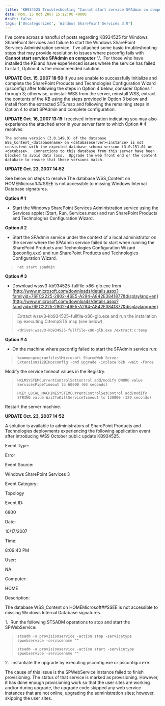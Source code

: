```yaml
---
title: 'KB934525 Troubleshooting "Cannot start service SPAdmin on computer ''.''."'
date: Mon, 15 Oct 2007 15:12:00 +0000
draft: false
tags: ['Uncategorized', 'Windows SharePoint Services 3.0']
---
```


I've come across a handful of posts regarding KB934525 for Windows SharePoint Services and failure to start the Windows SharePoint Services Administration service.  I've attached some basic troubleshooting steps that may provide resolution to issues where psconfig fails with **Cannot start service SPAdmin on computer '.'.**  For those who have installed the KB and have experienced issues where the service has failed to start, Option 4 is the recommended solution. 

**UPDATE Oct. 15, 2007 18:50** If you are unable to successfully initialize and complete the SharePoint Products and Technologies Configuration Wizard (psconfig) after following the steps in Option 4 below, consider Options 1 through 3; otherwise, uninstall WSS from the server, reinstall WSS, extract the contents of the KB using the steps provided in Option 3 below and install from the extracted STS.msp and following the remaining steps in Option 4 to start SPAdmin and complete configuration.

**UPDATE Oct. 16, 2007 13:15** I received information indicating you may also experience the attached error in your server farm to which Option # 4 resolves:

`The schema version (3.0.149.0) of the database WSS_Content_<databasename> on <databaseserver><instance> is not consistent with the expected database schema version (3.0.151.0) on <database>.  Connections to this database from this server have been blocked to avoid data loss.  Upgrade the web front end or the content database to ensure that these versions match.`

**UPDATE Oct. 23, 2007 14:52**

See below on steps to resolve The database WSS\_Content on HOMEMicrosoft##SSEE is not accessible to missing Windows Internal Database signatures.

**Option # 1** 

*   Start the Windows SharePoint Services Administration service using the Services applet (Start, Run, Services.msc) and run SharePoint Products and Technologies Configuration Wizard.

**Option # 2** 

*   Start the SPAdmin service under the context of a local administrator on the server where the SPAdmin service failed to start when running the SharePoint Products and Technologies Configuration Wizard (psconfig.exe) and run SharePoint Products and Technologies Configuration Wizard.

> `net start spadmin`

**Option # 3** 

*   Download wssv3-kb934525-fullfile-x86-glb.exe from [http://www.microsoft.com/downloads/details.aspx?familyid=76FC2225-2802-46E5-A294-A842E3841877&displaylang=en](http://www.microsoft.com/downloads/details.aspx?familyid=76FC2225-2802-46E5-A294-A842E3841877&displaylang=en).

> Extract wssv3-kb934525-fullfile-x86-glb.exe and run the installation by executing C:tempSTS.msp (see below).  
>   
> `<drive>:wssv3-kb934525-fullfile-x86-glb.exe /extract:c:temp.`

**Option # 4** 

*   On the machine where psconfig failed to start the SPAdmin service run:

> `%commonprogramfiles%Microsoft SharedWeb Server Extensions12BINpsconfig -cmd upgrade -inplace b2b -wait -force`

Modify the service timeout values in the Registry:

> `HKLMSYSTEMCurrentControlSetControl add/modify DWORD value ServicesPipeTimeout to 60000 (60 seconds)`  
>   
> `HKEY_LOCAL_MACHINESYSTEMCurrentControlSetControl add/modify STRING value WaitToKillServiceTimeout to 120000 (120 seconds)`

Restart the server machine.

**UPDATE Oct. 23, 2007 14:52**

A solution is available to administrators of SharePoint Products and Technologies deployments experiencing the following application event after introducing WSS October public update KB934525.

Event Type:

Error

Event Source:

Windows SharePoint Services 3

Event Category:

Topology

Event ID:

6800

Date:

10/17/2007

Time:

8:09:40 PM

User:

NA

Computer:

HOME

Description:

The database WSS\_Content on HOMEMicrosoft##SSEE is not accessible to missing Windows Internal Database signatures.

1.  Run the following STSADM operations to stop and start the SPWebService:

> `stsadm -o provisionservice -action stop -servicetype spwebservice -servicename ""`  
>   
> `stsadm -o provisionservice -action start -servicetype spwebservice -servicename ""`

2.  Instantiate the upgrade by executing psconfig.exe or psconfigui.exe.

The cause of this issue is the SPWebService instance failed to finish provisioning. The status of that service is marked as provisioning. However, it has done enough provisioning work so that the user sites are working and/or during upgrade, the upgrade code skipped any web service instances that are not online, upgrading the administration sites; however, skipping the user sites.